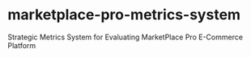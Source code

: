 # marketplace-pro-metrics-system
Strategic Metrics System for Evaluating MarketPlace Pro E-Commerce Platform
